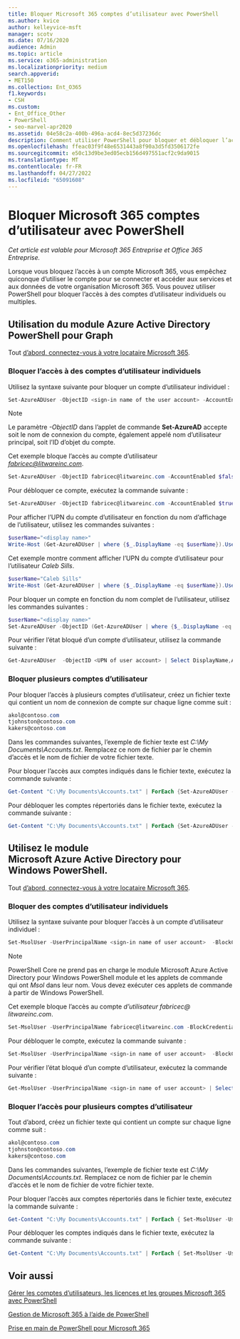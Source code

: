 ```yaml
---
title: Bloquer Microsoft 365 comptes d’utilisateur avec PowerShell
ms.author: kvice
author: kelleyvice-msft
manager: scotv
ms.date: 07/16/2020
audience: Admin
ms.topic: article
ms.service: o365-administration
ms.localizationpriority: medium
search.appverid:
- MET150
ms.collection: Ent_O365
f1.keywords:
- CSH
ms.custom:
- Ent_Office_Other
- PowerShell
- seo-marvel-apr2020
ms.assetid: 04e58c2a-400b-496a-acd4-8ec5d37236dc
description: Comment utiliser PowerShell pour bloquer et débloquer l’accès aux comptes Microsoft 365.
ms.openlocfilehash: ffeac03f9f48e6531443a8f90a3d5fd3506172fe
ms.sourcegitcommit: e50c13d9be3ed05ecb156d497551acf2c9da9015
ms.translationtype: MT
ms.contentlocale: fr-FR
ms.lasthandoff: 04/27/2022
ms.locfileid: "65091608"
---
```

# <a name="block-microsoft-365-user-accounts-with-powershell"></a>Bloquer Microsoft 365 comptes d’utilisateur avec PowerShell

*Cet article est valable pour Microsoft 365 Entreprise et Office 365 Entreprise.*

Lorsque vous bloquez l’accès à un compte Microsoft 365, vous empêchez quiconque d’utiliser le compte pour se connecter et accéder aux services et aux données de votre organisation Microsoft 365. Vous pouvez utiliser PowerShell pour bloquer l’accès à des comptes d’utilisateur individuels ou multiples.

## <a name="use-the-azure-active-directory-powershell-for-graph-module"></a>Utilisation du module Azure Active Directory PowerShell pour Graph

Tout [d’abord, connectez-vous à votre locataire Microsoft 365](connect-to-microsoft-365-powershell.md#connect-with-the-azure-active-directory-powershell-for-graph-module).

### <a name="block-access-to-individual-user-accounts"></a>Bloquer l’accès à des comptes d’utilisateur individuels

Utilisez la syntaxe suivante pour bloquer un compte d’utilisateur individuel :

```powershell
Set-AzureADUser -ObjectID <sign-in name of the user account> -AccountEnabled $false
```

> [!NOTE]
> Le paramètre *-ObjectID* dans l’applet de commande **Set-AzureAD** accepte soit le nom de connexion du compte, également appelé nom d’utilisateur principal, soit l’ID d’objet du compte.

Cet exemple bloque l’accès au compte d’utilisateur *fabricec@litwareinc.com*.

```powershell
Set-AzureADUser -ObjectID fabricec@litwareinc.com -AccountEnabled $false
```

Pour débloquer ce compte, exécutez la commande suivante :

```powershell
Set-AzureADUser -ObjectID fabricec@litwareinc.com -AccountEnabled $true
```

Pour afficher l’UPN du compte d’utilisateur en fonction du nom d’affichage de l’utilisateur, utilisez les commandes suivantes :

```powershell
$userName="<display name>"
Write-Host (Get-AzureADUser | where {$_.DisplayName -eq $userName}).UserPrincipalName

```

Cet exemple montre comment afficher l’UPN du compte d’utilisateur pour l’utilisateur  *Caleb Sills*.

```powershell
$userName="Caleb Sills"
Write-Host (Get-AzureADUser | where {$_.DisplayName -eq $userName}).UserPrincipalName
```

Pour bloquer un compte en fonction du nom complet de l’utilisateur, utilisez les commandes suivantes :

```powershell
$userName="<display name>"
Set-AzureADUser -ObjectID (Get-AzureADUser | where {$_.DisplayName -eq $userName}).UserPrincipalName -AccountEnabled $false

```

Pour vérifier l’état bloqué d’un compte d’utilisateur, utilisez la commande suivante :

```powershell
Get-AzureADUser  -ObjectID <UPN of user account> | Select DisplayName,AccountEnabled
```

### <a name="block-multiple-user-accounts"></a>Bloquer plusieurs comptes d’utilisateur

Pour bloquer l’accès à plusieurs comptes d’utilisateur, créez un fichier texte qui contient un nom de connexion de compte sur chaque ligne comme suit :

  ```powershell
akol@contoso.com
tjohnston@contoso.com
kakers@contoso.com
  ```

Dans les commandes suivantes, l’exemple de fichier texte est *C:\My Documents\Accounts.txt*. Remplacez ce nom de fichier par le chemin d’accès et le nom de fichier de votre fichier texte.

Pour bloquer l’accès aux comptes indiqués dans le fichier texte, exécutez la commande suivante :

```powershell
Get-Content "C:\My Documents\Accounts.txt" | ForEach {Set-AzureADUser -ObjectID $_ -AccountEnabled $false}
```

Pour débloquer les comptes répertoriés dans le fichier texte, exécutez la commande suivante :

```powershell
Get-Content "C:\My Documents\Accounts.txt" | ForEach {Set-AzureADUser -ObjectID $_ -AccountEnabled $true}
```

## <a name="use-the-microsoft-azure-active-directory-module-for-windows-powershell"></a>Utilisez le module Microsoft Azure Active Directory pour Windows PowerShell.

Tout [d’abord, connectez-vous à votre locataire Microsoft 365](connect-to-microsoft-365-powershell.md#connect-with-the-microsoft-azure-active-directory-module-for-windows-powershell).

### <a name="block-individual-user-accounts"></a>Bloquer des comptes d’utilisateur individuels

Utilisez la syntaxe suivante pour bloquer l’accès à un compte d’utilisateur individuel :

```powershell
Set-MsolUser -UserPrincipalName <sign-in name of user account>  -BlockCredential $true
```

>[!Note]
>PowerShell Core ne prend pas en charge le module Microsoft Azure Active Directory pour Windows PowerShell module et les applets de commande qui ont *Msol* dans leur nom. Vous devez exécuter ces applets de commande à partir de Windows PowerShell.

Cet exemple bloque l’accès au compte *d’utilisateur fabricec\@ litwareinc.com*.

```powershell
Set-MsolUser -UserPrincipalName fabricec@litwareinc.com -BlockCredential $true
```

Pour débloquer le compte, exécutez la commande suivante :

```powershell
Set-MsolUser -UserPrincipalName <sign-in name of user account>  -BlockCredential $false
```

Pour vérifier l’état bloqué d’un compte d’utilisateur, exécutez la commande suivante :

```powershell
Get-MsolUser -UserPrincipalName <sign-in name of user account> | Select DisplayName,BlockCredential
```

### <a name="block-access-for-multiple-user-accounts"></a>Bloquer l’accès pour plusieurs comptes d’utilisateur

Tout d’abord, créez un fichier texte qui contient un compte sur chaque ligne comme suit :

```powershell
akol@contoso.com
tjohnston@contoso.com
kakers@contoso.com
```

Dans les commandes suivantes, l’exemple de fichier texte est *C:\My Documents\Accounts.txt*. Remplacez ce nom de fichier par le chemin d’accès et le nom de fichier de votre fichier texte.

Pour bloquer l’accès aux comptes répertoriés dans le fichier texte, exécutez la commande suivante :

  ```powershell
  Get-Content "C:\My Documents\Accounts.txt" | ForEach { Set-MsolUser -UserPrincipalName $_ -BlockCredential $true }
  ```
Pour débloquer les comptes indiqués dans le fichier texte, exécutez la commande suivante :

  ```powershell
  Get-Content "C:\My Documents\Accounts.txt" | ForEach { Set-MsolUser -UserPrincipalName $_ -BlockCredential $false }
  ```

## <a name="see-also"></a>Voir aussi

[Gérer les comptes d’utilisateurs, les licences et les groupes Microsoft 365 avec PowerShell](manage-user-accounts-and-licenses-with-microsoft-365-powershell.md)

[Gestion de Microsoft 365 à l’aide de PowerShell](manage-microsoft-365-with-microsoft-365-powershell.md)

[Prise en main de PowerShell pour Microsoft 365](getting-started-with-microsoft-365-powershell.md)
